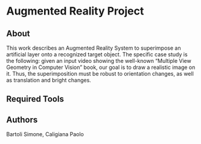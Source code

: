 # Augmented Reality Project

## About
This work describes an Augmented Reality System to superimpose an artificial layer onto a recognized target object. The specific case study is the following: given an input video showing the well-known “Multiple View Geometry in Computer Vision” book, our goal is to draw a realistic image on it. Thus, the superimposition must be robust to orientation changes, as well as translation and bright changes. 
## Required Tools

## Authors
Bartoli Simone,
Caligiana Paolo
